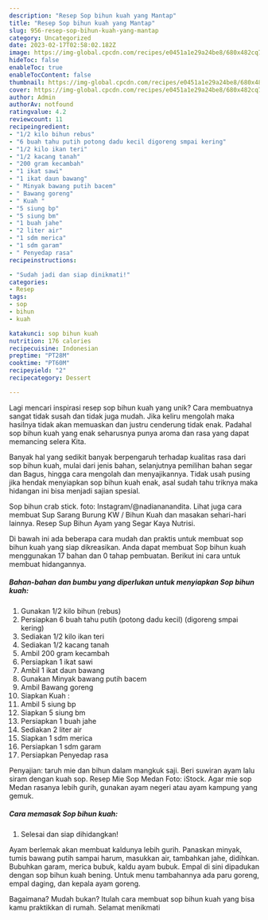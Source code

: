 ```yaml
---
description: "Resep Sop bihun kuah yang Mantap"
title: "Resep Sop bihun kuah yang Mantap"
slug: 956-resep-sop-bihun-kuah-yang-mantap
category: Uncategorized
date: 2023-02-17T02:58:02.182Z
image: https://img-global.cpcdn.com/recipes/e0451a1e29a24be8/680x482cq70/sop-bihun-kuah-foto-resep-utama.jpg
hideToc: false
enableToc: true
enableTocContent: false
thumbnail: https://img-global.cpcdn.com/recipes/e0451a1e29a24be8/680x482cq70/sop-bihun-kuah-foto-resep-utama.jpg
cover: https://img-global.cpcdn.com/recipes/e0451a1e29a24be8/680x482cq70/sop-bihun-kuah-foto-resep-utama.jpg
author: Admin
authorAv: notfound
ratingvalue: 4.2
reviewcount: 11
recipeingredient:
- "1/2 kilo bihun rebus"
- "6 buah tahu putih potong dadu kecil digoreng smpai kering"
- "1/2 kilo ikan teri"
- "1/2 kacang tanah"
- "200 gram kecambah"
- "1 ikat sawi"
- "1 ikat daun bawang"
- " Minyak bawang putih bacem"
- " Bawang goreng"
- " Kuah "
- "5 siung bp"
- "5 siung bm"
- "1 buah jahe"
- "2 liter air"
- "1 sdm merica"
- "1 sdm garam"
- " Penyedap rasa"
recipeinstructions:

- "Sudah jadi dan siap dinikmati!"
categories:
- Resep
tags:
- sop
- bihun
- kuah

katakunci: sop bihun kuah 
nutrition: 176 calories
recipecuisine: Indonesian
preptime: "PT28M"
cooktime: "PT60M"
recipeyield: "2"
recipecategory: Dessert

---
```





Lagi mencari inspirasi resep sop bihun kuah yang unik? Cara membuatnya sangat tidak susah dan tidak juga mudah. Jika keliru mengolah maka hasilnya tidak akan memuaskan dan justru cenderung tidak enak. Padahal sop bihun kuah yang enak seharusnya punya aroma dan rasa yang dapat memancing selera Kita.





Banyak hal yang sedikit banyak berpengaruh terhadap kualitas rasa dari sop bihun kuah, mulai dari jenis bahan, selanjutnya pemilihan bahan segar dan Bagus, hingga cara mengolah dan menyajikannya. Tidak usah pusing jika hendak menyiapkan sop bihun kuah enak,      asal sudah tahu triknya maka hidangan ini bisa menjadi sajian spesial.














Sop bihun crab stick. foto: Instagram/@nadiananandita. Lihat juga cara membuat Sup Sarang Burung KW / Bihun Kuah dan masakan sehari-hari lainnya. Resep Sup Bihun Ayam yang Segar Kaya Nutrisi.






Di bawah ini ada beberapa cara mudah dan praktis untuk membuat sop bihun kuah yang siap dikreasikan. Anda dapat membuat Sop bihun kuah menggunakan 17 bahan dan 0 tahap pembuatan. Berikut ini cara untuk membuat hidangannya.

<!--inarticleads1-->

##### Bahan-bahan dan bumbu yang diperlukan untuk menyiapkan Sop bihun kuah:

1. Gunakan 1/2 kilo bihun (rebus)
1. Persiapkan 6 buah tahu putih (potong dadu kecil) (digoreng smpai kering)
1. Sediakan 1/2 kilo ikan teri
1. Sediakan 1/2 kacang tanah
1. Ambil 200 gram kecambah
1. Persiapkan 1 ikat sawi
1. Ambil 1 ikat daun bawang
1. Gunakan  Minyak bawang putih bacem
1. Ambil  Bawang goreng
1. Siapkan  Kuah :
1. Ambil 5 siung bp
1. Siapkan 5 siung bm
1. Persiapkan 1 buah jahe
1. Sediakan 2 liter air
1. Siapkan 1 sdm merica
1. Persiapkan 1 sdm garam
1. Persiapkan  Penyedap rasa


Penyajian: taruh mie dan bihun dalam mangkuk saji. Beri suwiran ayam lalu siram dengan kuah sop. Resep Mie Sop Medan Foto: iStock. Agar mie sop Medan rasanya lebih gurih, gunakan ayam negeri atau ayam kampung yang gemuk. 

<!--inarticleads2-->

##### Cara memasak Sop bihun kuah:


1. Selesai dan siap dihidangkan!

Ayam berlemak akan membuat kaldunya lebih gurih. Panaskan minyak, tumis bawang putih sampai harum, masukkan air, tambahkan jahe, didihkan. Bubuhkan garam, merica bubuk, kaldu ayam bubuk. Empal di sini dipadukan dengan sop bihun kuah bening. Untuk menu tambahannya ada paru goreng, empal daging, dan kepala ayam goreng. 

Bagaimana? Mudah bukan? Itulah cara membuat sop bihun kuah yang bisa kamu praktikkan di rumah. Selamat menikmati

